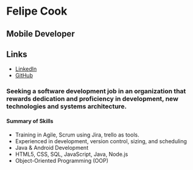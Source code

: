 # Felipe Cook
## Mobile Developer

## Links

* [LinkedIn](https://www.linkedin.com/in/felipecook)
* [GitHub](https://github.com/felipecook)

### Seeking a software development job in an organization that rewards dedication and proficiency in development, new technologies and systems architecture.

#### Summary of Skills

* Training in Agile, Scrum using Jira, trello as tools.
* Experienced in development, version control, sizing, and scheduling
* Java & Android Development
* HTML5, CSS, SQL, JavaScript, Java, Node.js
* Object-Oriented Programming (OOP)



